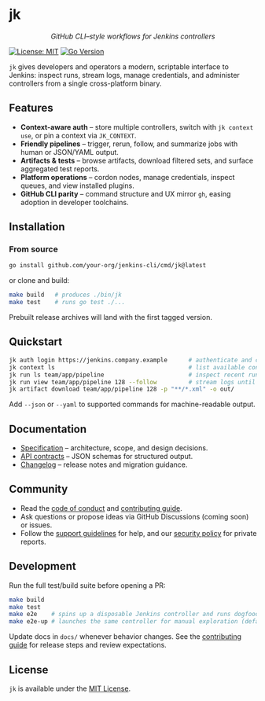 # jk

<p align="center"><em>GitHub CLI–style workflows for Jenkins controllers</em></p>

[![License: MIT](https://img.shields.io/badge/License-MIT-blue.svg)](LICENSE)
[![Go Version](https://img.shields.io/badge/Go-1.25+-00ADD8.svg)](go.mod)

`jk` gives developers and operators a modern, scriptable interface to Jenkins: inspect runs, stream logs, manage credentials, and administer controllers from a single cross-platform binary.

## Features

- **Context-aware auth** – store multiple controllers, switch with `jk context use`, or pin a context via `JK_CONTEXT`.
- **Friendly pipelines** – trigger, rerun, follow, and summarize jobs with human or JSON/YAML output.
- **Artifacts & tests** – browse artifacts, download filtered sets, and surface aggregated test reports.
- **Platform operations** – cordon nodes, manage credentials, inspect queues, and view installed plugins.
- **GitHub CLI parity** – command structure and UX mirror `gh`, easing adoption in developer toolchains.

## Installation

### From source

```bash
go install github.com/your-org/jenkins-cli/cmd/jk@latest
```

or clone and build:

```bash
make build   # produces ./bin/jk
make test    # runs go test ./...
```

Prebuilt release archives will land with the first tagged version.

## Quickstart

```bash
jk auth login https://jenkins.company.example      # authenticate and create a context
jk context ls                                      # list available contexts
jk run ls team/app/pipeline                        # inspect recent runs
jk run view team/app/pipeline 128 --follow         # stream logs until completion
jk artifact download team/app/pipeline 128 -p "**/*.xml" -o out/
```

Add `--json` or `--yaml` to supported commands for machine-readable output.

## Documentation

- [Specification](docs/spec.md) – architecture, scope, and design decisions.
- [API contracts](docs/api.md) – JSON schemas for structured output.
- [Changelog](CHANGELOG.md) – release notes and migration guidance.

## Community

- Read the [code of conduct](CODE_OF_CONDUCT.md) and [contributing guide](CONTRIBUTING.md).
- Ask questions or propose ideas via GitHub Discussions (coming soon) or issues.
- Follow the [support guidelines](SUPPORT.md) for help, and our [security policy](SECURITY.md) for private reports.

## Development

Run the full test/build suite before opening a PR:

```bash
make build
make test
make e2e    # spins up a disposable Jenkins controller and runs dogfood scenarios
make e2e-up # launches the same controller for manual exploration (default port 28080)
```

Update docs in `docs/` whenever behavior changes. See the [contributing guide](CONTRIBUTING.md) for release steps and review expectations.

## License

`jk` is available under the [MIT License](LICENSE).
